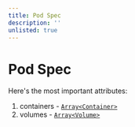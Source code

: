```yaml
---
title: Pod Spec
description: ''
unlisted: true
---
```


# Pod Spec

Here's the most important attributes:

1. containers - [`Array<Container>`](./container.md)
1. volumes - [`Array<Volume>`](./volume.md)